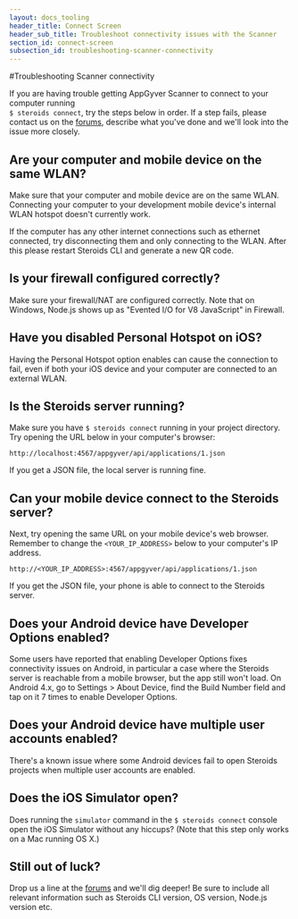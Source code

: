 ```yaml
---
layout: docs_tooling
header_title: Connect Screen
header_sub_title: Troubleshoot connectivity issues with the Scanner
section_id: connect-screen
subsection_id: troubleshooting-scanner-connectivity
---
```

<section class="docs-section" id="troubleshooting-scanner-connectivity">
#Troubleshooting Scanner connectivity

If you are having trouble getting AppGyver Scanner to connect to your computer running<br>`$ steroids connect`, try the steps below in order. If a step fails, please contact us on the [forums](http://forums.appgyver.com), describe what you've done and we'll look into the issue more closely.

## Are your computer and mobile device on the same WLAN?

Make sure that your computer and mobile device are on the same WLAN. Connecting your computer to your development mobile device's internal WLAN hotspot doesn't currently work.

If the computer has any other internet connections such as ethernet connected, try disconnecting them and only connecting to the WLAN. After this please restart Steroids CLI and generate a new QR code.

## Is your firewall configured correctly?

Make sure your firewall/NAT are configured correctly. Note that on Windows, Node.js shows up as "Evented I/O for V8 JavaScript" in Firewall.

## Have you disabled Personal Hotspot on iOS?

Having the Personal Hotspot option enables can cause the connection to fail, even if both your iOS device and your computer are connected to an external WLAN.

## Is the Steroids server running?

Make sure you have `$ steroids connect` running in your project directory. Try opening the URL below in your computer's browser:

```
http://localhost:4567/appgyver/api/applications/1.json
```

If you get a JSON file, the local server is running fine.

## Can your mobile device connect to the Steroids server?

Next, try opening the same URL on your mobile device's web browser. Remember to change the `<YOUR_IP_ADDRESS>` below to your computer's IP address.

```
http://<YOUR_IP_ADDRESS>:4567/appgyver/api/applications/1.json
```

If you get the JSON file, your phone is able to connect to the Steroids server.

## Does your Android device have Developer Options enabled?

Some users have reported that enabling Developer Options fixes connectivity issues on Android, in particular a case where the Steroids server is reachable from a mobile browser, but the app still won't load. On Android 4.x, go to Settings > About Device, find the Build Number field and tap on it 7 times to enable Developer Options.

## Does your Android device have multiple user accounts enabled?

There's a known issue where some Android devices fail to open Steroids projects when multiple user accounts are enabled.

## Does the iOS Simulator open?

Does running the `simulator` command in the `$ steroids connect` console open the iOS Simulator without any hiccups? (Note that this step only works on a Mac running OS X.)

## Still out of luck?

Drop us a line at the [forums](http://forums.appgyver.com) and we'll dig deeper! Be sure to include all relevant information such as Steroids CLI version, OS version, Node.js version etc.

</section>
